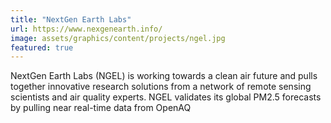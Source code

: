 ```yaml
---
title: "NextGen Earth Labs"
url: https://www.nexgenearth.info/
image: assets/graphics/content/projects/ngel.jpg
featured: true
---
```


NextGen Earth Labs (NGEL) is working towards a clean air future and pulls together innovative research solutions from a network of remote sensing scientists and air quality experts. NGEL validates its global PM2.5 forecasts by pulling near real-time data from OpenAQ

